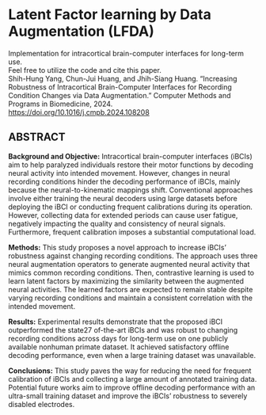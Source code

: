 # Latent Factor learning by Data Augmentation (LFDA)

Implementation for intracortical brain-computer interfaces for long-term use.  
Feel free to utilize the code and cite this paper.  
Shih-Hung Yang, Chun-Jui Huang, and Jhih-Siang Huang. “Increasing Robustness of Intracortical Brain-Computer Interfaces for Recording Condition Changes via Data Augmentation.” Computer Methods and Programs in Biomedicine, 2024.  
https://doi.org/10.1016/j.cmpb.2024.108208

## ABSTRACT
**Background and Objective:** Intracortical brain-computer interfaces (iBCIs) aim to help paralyzed individuals restore their motor functions by decoding neural activity into intended movement. However, changes in neural recording conditions hinder the decoding performance of iBCIs, mainly because the neural-to-kinematic mappings shift. Conventional approaches involve either training the neural decoders using large datasets before deploying the iBCI or conducting frequent calibrations during its operation. However, collecting data for extended periods can cause user fatigue, negatively impacting the quality and consistency of neural signals. Furthermore, frequent calibration imposes a substantial computational load.

**Methods:** This study proposes a novel approach to increase iBCIs’ robustness against changing recording conditions. The approach uses three neural augmentation operators to generate augmented neural activity that mimics common recording conditions. Then, contrastive learning is used to learn latent factors by maximizing the similarity between the augmented neural activities. The learned factors are expected to remain stable despite varying recording conditions and maintain a consistent correlation with the intended movement.

**Results:** Experimental results demonstrate that the proposed iBCI outperformed the state27 of-the-art iBCIs and was robust to changing recording conditions across days for long-term use on one publicly available nonhuman primate dataset. It achieved satisfactory offline decoding performance, even when a large training dataset was unavailable.

**Conclusions:** This study paves the way for reducing the need for frequent calibration of iBCIs and collecting a large amount of annotated training data. Potential future works aim to improve offline decoding performance with an ultra-small training dataset and improve the iBCIs’ robustness to severely disabled electrodes.
